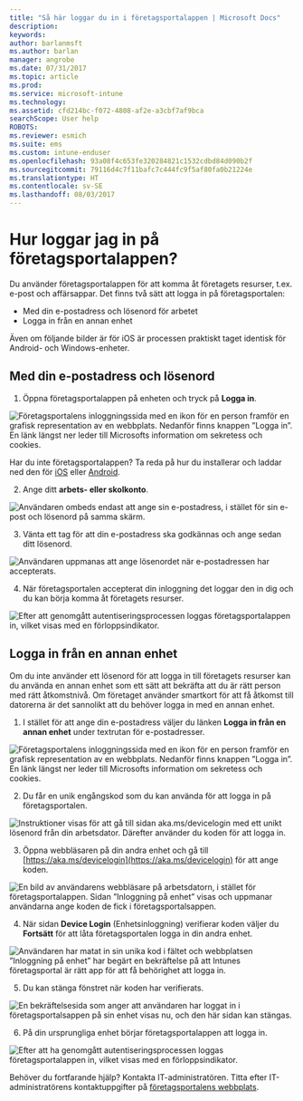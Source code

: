 ```yaml
---
title: "Så här loggar du in i företagsportalappen | Microsoft Docs"
description: 
keywords: 
author: barlanmsft
ms.author: barlan
manager: angrobe
ms.date: 07/31/2017
ms.topic: article
ms.prod: 
ms.service: microsoft-intune
ms.technology: 
ms.assetid: cfd214bc-f072-4808-af2e-a3cbf7af9bca
searchScope: User help
ROBOTS: 
ms.reviewer: esmich
ms.suite: ems
ms.custom: intune-enduser
ms.openlocfilehash: 93a08f4c653fe320284821c1532cdbd84d090b2f
ms.sourcegitcommit: 79116d4c7f11bafc7c444fc9f5af80fa0b21224e
ms.translationtype: HT
ms.contentlocale: sv-SE
ms.lasthandoff: 08/03/2017
---
```

# <a name="how-do-i-sign-in-to-the-company-portal-app---user-story-1132123--"></a>Hur loggar jag in på företagsportalappen? <!--User Story 1132123-->

Du använder företagsportalappen för att komma åt företagets resurser, t.ex. e-post och affärsappar. Det finns två sätt att logga in på företagsportalen:

* Med din e-postadress och lösenord för arbetet
* Logga in från en annan enhet

Även om följande bilder är för iOS är processen praktiskt taget identisk för Android- och Windows-enheter.

## <a name="signing-in-with-your-email-address-and-password"></a>Med din e-postadress och lösenord

1. Öppna företagsportalappen på enheten och tryck på **Logga in**.

  ![Företagsportalens inloggningssida med en ikon för en person framför en grafisk representation av en webbplats. Nedanför finns knappen ”Logga in”. En länk längst ner leder till Microsofts information om sekretess och cookies.](/intune/media/cp_ios_aad_signin_after_1704_001.png)

  Har du inte företagsportalappen? Ta reda på hur du installerar och laddar ned den för [iOS](install-and-sign-in-to-the-intune-company-portal-app-ios.md) eller [Android](install-the-company-portal-app-android.md).

2. Ange ditt **arbets- eller skolkonto**.

  ![Användaren ombeds endast att ange sin e-postadress, i stället för sin e-post och lösenord på samma skärm.](/intune/media/cp_ios_aad_signin_after_1704_002.png)

3. Vänta ett tag för att din e-postadress ska godkännas och ange sedan ditt lösenord.

  ![Användaren uppmanas att ange lösenordet när e-postadressen har accepterats.](/intune/media/cp_ios_aad_signin_after_1704_003.png)

4. När företagsportalen accepterat din inloggning det loggar den in dig och du kan börja komma åt företagets resurser.   

  ![Efter att genomgått autentiseringsprocessen loggas företagsportalappen in, vilket visas med en förloppsindikator.](/intune/media/cp_ios_aad_signin_from_another_device_after_1704_007.png)

## <a name="signing-in-from-another-device"></a>Logga in från en annan enhet

Om du inte använder ett lösenord för att logga in till företagets resurser kan du använda en annan enhet som ett sätt att bekräfta att du är rätt person med rätt åtkomstnivå. Om företaget använder smartkort för att få åtkomst till datorerna är det sannolikt att du behöver logga in med en annan enhet.

1. I stället för att ange din e-postadress väljer du länken **Logga in från en annan enhet** under textrutan för e-postadresser.

  ![Företagsportalens inloggningssida med en ikon för en person framför en grafisk representation av en webbplats. Nedanför finns knappen ”Logga in”. En länk längst ner leder till Microsofts information om sekretess och cookies.](/intune/media/cp_ios_aad_signin_from_another_device_after_1704_001.png)

2. Du får en unik engångskod som du kan använda för att logga in på företagsportalen.

  ![Instruktioner visas för att gå till sidan aka.ms/devicelogin med ett unikt lösenord från din arbetsdator. Därefter använder du koden för att logga in.](/intune/media/cp_ios_aad_signin_from_another_device_after_1704_003.png)

3. Öppna webbläsaren på din andra enhet och gå till [https://aka.ms/devicelogin](https://aka.ms/devicelogin) för att ange koden.

  ![En bild av användarens webbläsare på arbetsdatorn, i stället för företagsportalappen. Sidan ”Inloggning på enhet” visas och uppmanar användarna ange koden de fick i företagsportalsappen.](/intune/media/cp_ios_aad_signin_from_another_device_after_1704_004.png)

4. När sidan **Device Login** (Enhetsinloggning) verifierar koden väljer du __Fortsätt__ för att låta företagsportalen logga in din andra enhet.

  ![Användaren har matat in sin unika kod i fältet och webbplatsen ”Inloggning på enhet” har begärt en bekräftelse på att Intunes företagsportal är rätt app för att få behörighet att logga in.](/intune/media/cp_ios_aad_signin_from_another_device_after_1704_005.png)

5. Du kan stänga fönstret när koden har verifierats.

  ![En bekräftelsesida som anger att användaren har loggat in i företagsportalsappen på sin enhet visas nu, och den här sidan kan stängas.](/intune/media/cp_ios_aad_signin_from_another_device_after_1704_006.png)

6. På din ursprungliga enhet börjar företagsportalappen att logga in.

  ![Efter att ha genomgått autentiseringsprocessen loggas företagsportalappen in, vilket visas med en förloppsindikator.](/intune/media/cp_ios_aad_signin_from_another_device_after_1704_007.png)

Behöver du fortfarande hjälp? Kontakta IT-administratören. Titta efter IT-administratörens kontaktuppgifter på [företagsportalens webbplats](http://portal.manage.microsoft.com).
